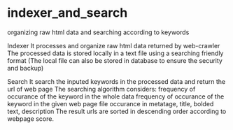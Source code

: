 # indexer_and_search
organizing raw html data and searching according to keywords

Indexer
It processes and organize raw html data returned by web-crawler
The processed data is stored locally in a text file using a searching friendly format
(The local file can also be stored in database to ensure the security and backup)

Search
It search the inputed keywords in the processed data and return the url of web page
The searching algorithm considers:
  frequency of occurance of the keyword in the whole data
  frequency of occurance of the keyword in the given web page file
  occurance in metatage, title, bolded text, description 
The result urls are sorted in descending order according to webpage score.
